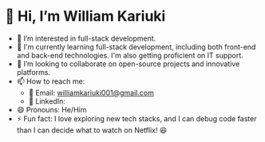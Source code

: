 # 👋 Hi, I’m William Kariuki  
- 👀 I’m interested in full-stack development.  
- 🌱 I'm currently learning full-stack development, including both front-end and back-end technologies. I'm also getting proficient on IT support.
- 💞️ I’m looking to collaborate on open-source projects and innovative platforms.
- 📫 How to reach me:  
  - 📧 Email: williamkariuki001@gmail.com  
  - 💼 LinkedIn:    
- 😄 Pronouns: He/Him  
- ⚡ Fun fact: I love exploring new tech stacks, and I can debug code faster than I can decide what to watch on Netflix! 😆  

<!---
Havertz69/Havertz69 is a ✨ special ✨ repository because its `README.md` (this file) appears on your GitHub profile.
You can click the Preview link to take a look at your changes.
--->


